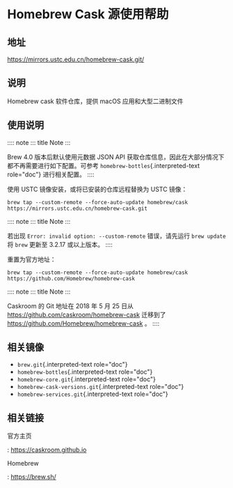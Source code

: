 # Homebrew Cask 源使用帮助

## 地址

<https://mirrors.ustc.edu.cn/homebrew-cask.git/>

## 说明

Homebrew cask 软件仓库，提供 macOS 应用和大型二进制文件

## 使用说明

:::: note
::: title
Note
:::

Brew 4.0 版本后默认使用元数据 JSON API
获取仓库信息，因此在大部分情况下都不再需要进行如下配置。可参考
`homebrew-bottles`{.interpreted-text role="doc"} 进行相关配置。
::::

使用 USTC 镜像安装，或将已安装的仓库远程替换为 USTC 镜像：

    brew tap --custom-remote --force-auto-update homebrew/cask https://mirrors.ustc.edu.cn/homebrew-cask.git

:::: note
::: title
Note
:::

若出现 `Error: invalid option: --custom-remote` 错误，请先运行
`brew update` 将 `brew` 更新至 3.2.17 或以上版本。
::::

重置为官方地址：

    brew tap --custom-remote --force-auto-update homebrew/cask https://github.com/Homebrew/homebrew-cask

:::: note
::: title
Note
:::

Caskroom 的 Git 地址在 2018 年 5 月 25 日从
<https://github.com/caskroom/homebrew-cask> 迁移到了
<https://github.com/Homebrew/homebrew-cask> 。
::::

## 相关镜像

-   `brew.git`{.interpreted-text role="doc"}
-   `homebrew-bottles`{.interpreted-text role="doc"}
-   `homebrew-core.git`{.interpreted-text role="doc"}
-   `homebrew-cask-versions.git`{.interpreted-text role="doc"}
-   `homebrew-services.git`{.interpreted-text role="doc"}

## 相关链接

官方主页

:   <https://caskroom.github.io>

Homebrew

:   <https://brew.sh/>
